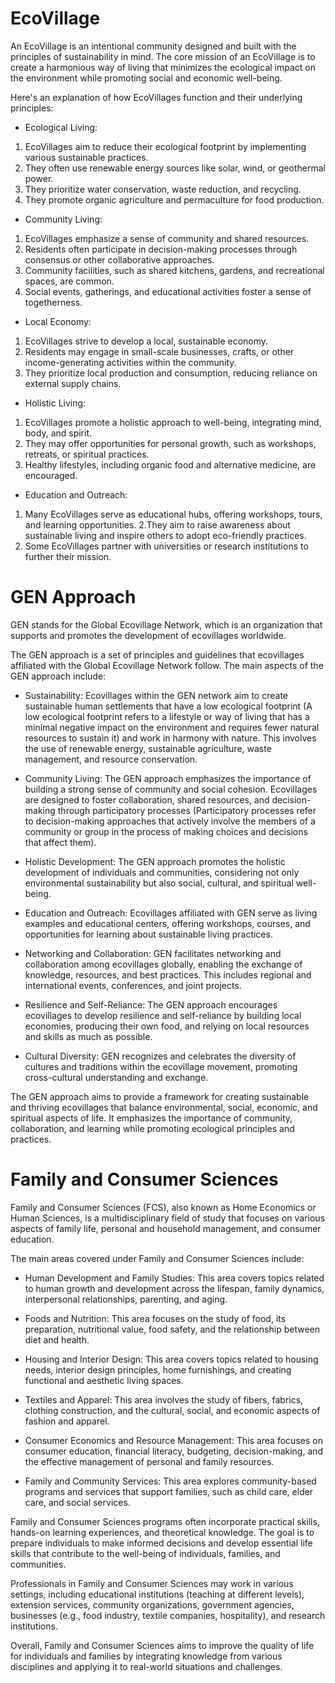 # EcoVillage
An EcoVillage is an intentional community designed and built with the principles of sustainability in mind. The core mission of an EcoVillage is to create a harmonious way of living that minimizes the ecological impact on the environment while promoting social and economic well-being.

Here's an explanation of how EcoVillages function and their underlying principles:

- Ecological Living:

1. EcoVillages aim to reduce their ecological footprint by implementing various sustainable practices.
2. They often use renewable energy sources like solar, wind, or geothermal power.
3. They prioritize water conservation, waste reduction, and recycling.
4. They promote organic agriculture and permaculture for food production.
- Community Living:

1. EcoVillages emphasize a sense of community and shared resources.
2. Residents often participate in decision-making processes through consensus or other collaborative approaches.
3. Community facilities, such as shared kitchens, gardens, and recreational spaces, are common.
4. Social events, gatherings, and educational activities foster a sense of togetherness.
- Local Economy:

1. EcoVillages strive to develop a local, sustainable economy.
2. Residents may engage in small-scale businesses, crafts, or other income-generating activities within the community.
3. They prioritize local production and consumption, reducing reliance on external supply chains.
- Holistic Living:

1. EcoVillages promote a holistic approach to well-being, integrating mind, body, and spirit.
2. They may offer opportunities for personal growth, such as workshops, retreats, or spiritual practices.
3. Healthy lifestyles, including organic food and alternative medicine, are encouraged.
- Education and Outreach:

1. Many EcoVillages serve as educational hubs, offering workshops, tours, and learning opportunities.
2.They aim to raise awareness about sustainable living and inspire others to adopt eco-friendly practices.
3. Some EcoVillages partner with universities or research institutions to further their mission.

# GEN Approach
GEN stands for the Global Ecovillage Network, which is an organization that supports and promotes the development of ecovillages worldwide.

The GEN approach is a set of principles and guidelines that ecovillages affiliated with the Global Ecovillage Network follow. The main aspects of the GEN approach include:

- Sustainability: Ecovillages within the GEN network aim to create sustainable human settlements that have a low ecological footprint (A low ecological footprint refers to a lifestyle or way of living that has a minimal negative impact on the environment and requires fewer natural resources to sustain it) and work in harmony with nature. This involves the use of renewable energy, sustainable agriculture, waste management, and resource conservation.

- Community Living: The GEN approach emphasizes the importance of building a strong sense of community and social cohesion. Ecovillages are designed to foster collaboration, shared resources, and decision-making through participatory processes (Participatory processes refer to decision-making approaches that actively involve the members of a community or group in the process of making choices and decisions that affect them).

- Holistic Development: The GEN approach promotes the holistic development of individuals and communities, considering not only environmental sustainability but also social, cultural, and spiritual well-being.

- Education and Outreach: Ecovillages affiliated with GEN serve as living examples and educational centers, offering workshops, courses, and opportunities for learning about sustainable living practices.

- Networking and Collaboration: GEN facilitates networking and collaboration among ecovillages globally, enabling the exchange of knowledge, resources, and best practices. This includes regional and international events, conferences, and joint projects.

- Resilience and Self-Reliance: The GEN approach encourages ecovillages to develop resilience and self-reliance by building local economies, producing their own food, and relying on local resources and skills as much as possible.

- Cultural Diversity: GEN recognizes and celebrates the diversity of cultures and traditions within the ecovillage movement, promoting cross-cultural understanding and exchange.

The GEN approach aims to provide a framework for creating sustainable and thriving ecovillages that balance environmental, social, economic, and spiritual aspects of life. It emphasizes the importance of community, collaboration, and learning while promoting ecological principles and practices.

# Family and Consumer Sciences
Family and Consumer Sciences (FCS), also known as Home Economics or Human Sciences, is a multidisciplinary field of study that focuses on various aspects of family life, personal and household management, and consumer education.

The main areas covered under Family and Consumer Sciences include:

- Human Development and Family Studies: This area covers topics related to human growth and development across the lifespan, family dynamics, interpersonal relationships, parenting, and aging.

- Foods and Nutrition: This area focuses on the study of food, its preparation, nutritional value, food safety, and the relationship between diet and health.

- Housing and Interior Design: This area covers topics related to housing needs, interior design principles, home furnishings, and creating functional and aesthetic living spaces.

- Textiles and Apparel: This area involves the study of fibers, fabrics, clothing construction, and the cultural, social, and economic aspects of fashion and apparel.

- Consumer Economics and Resource Management: This area focuses on consumer education, financial literacy, budgeting, decision-making, and the effective management of personal and family resources.

- Family and Community Services: This area explores community-based programs and services that support families, such as child care, elder care, and social services.

Family and Consumer Sciences programs often incorporate practical skills, hands-on learning experiences, and theoretical knowledge. The goal is to prepare individuals to make informed decisions and develop essential life skills that contribute to the well-being of individuals, families, and communities.

Professionals in Family and Consumer Sciences may work in various settings, including educational institutions (teaching at different levels), extension services, community organizations, government agencies, businesses (e.g., food industry, textile companies, hospitality), and research institutions.

Overall, Family and Consumer Sciences aims to improve the quality of life for individuals and families by integrating knowledge from various disciplines and applying it to real-world situations and challenges.
